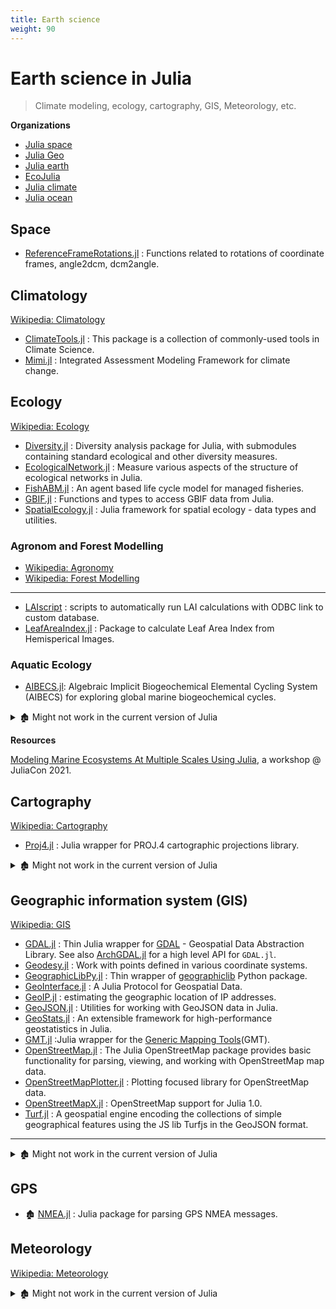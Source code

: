 ```yaml
---
title: Earth science
weight: 90
---
```


# Earth science in Julia

> Climate modeling, ecology, cartography, GIS, Meteorology, etc.

**Organizations**

- [Julia space](https://github.com/JuliaSpace)
- [Julia Geo](https://github.com/JuliaGeo)
- [Julia earth](https://github.com/JuliaEarth)
- [EcoJulia](https://ecojulia.org)
- [Julia climate](https://github.com/JuliaClimate)
- [Julia ocean](https://github.com/JuliaOcean)

## Space

- [ReferenceFrameRotations.jl](https://github.com/JuliaSpace/ReferenceFrameRotations.jl) : Functions related to rotations of coordinate frames, angle2dcm, dcm2angle.

## Climatology

[Wikipedia: Climatology](https://en.wikipedia.org/wiki/Category:Climatology)

- [ClimateTools.jl](https://github.com/Balinus/ClimateTools.jl) : This package is a collection of commonly-used tools in Climate Science.
- [Mimi.jl](https://github.com/anthofflab/Mimi.jl) : Integrated Assessment Modeling Framework for climate change.

## Ecology

[Wikipedia: Ecology](https://en.wikipedia.org/wiki/Category:Ecology)

- [Diversity.jl](https://github.com/richardreeve/Diversity.jl) : Diversity analysis package for Julia, with submodules containing standard ecological and other diversity measures.
- [EcologicalNetwork.jl](https://github.com/EcoJulia/EcologicalNetworks.jl) : Measure various aspects of the structure of ecological networks in Julia.
- [FishABM.jl](https://github.com/jangevaare/FishABM.jl) : An agent based life cycle model for managed fisheries.
- [GBIF.jl](https://github.com/EcoJulia/GBIF.jl) : Functions and types to access GBIF data from Julia.
- [SpatialEcology.jl](https://github.com/EcoJulia/SpatialEcology.jl) : Julia framework for spatial ecology - data types and utilities.

### Agronom and Forest Modelling

- [Wikipedia: Agronomy](https://en.wikipedia.org/wiki/Category:Agronomy)
- [Wikipedia: Forest Modelling](https://en.wikipedia.org/wiki/Category:Forest_modelling)

---

- [LAIscript](https://github.com/ETC-UA/LAIscript) : scripts to automatically run LAI calculations with ODBC link to custom database.
- [LeafAreaIndex.jl](https://github.com/ETC-UA/LeafAreaIndex.jl) : Package to calculate Leaf Area Index from Hemisperical Images.

### Aquatic Ecology

- [AIBECS.jl](https://github.com/JuliaOcean/AIBECS.jl): Algebraic Implicit Biogeochemical Elemental Cycling System (AIBECS) for exploring global marine biogeochemical cycles.

<details>

<summary>🏚️ Might not work in the current version of Julia</summary>

- 🏚️ [Iceberg.jl](https://github.com/njwilson23/Iceberg.jl) : Ice-seawater interface calculations using level set methods.

</details>

**Resources**

[Modeling Marine Ecosystems At Multiple Scales Using Julia](https://youtu.be/UCIRrXz2ZS0), a workshop @ JuliaCon 2021.

## Cartography

[Wikipedia: Cartography](https://en.wikipedia.org/wiki/Category:Cartography)

- [Proj4.jl](https://github.com/JuliaGeo/Proj4.jl) : Julia wrapper for PROJ.4 cartographic projections library.

<details>

<summary>🏚️ Might not work in the current version of Julia</summary>

- 🏚️ [PyProj.jl](https://github.com/kshramt/PyProj.jl) :  A Julia wrapper of PyProj, that performs cartographic transformations and geodetic computations.

</details>

## Geographic information system (GIS)

[Wikipedia: GIS](https://en.wikipedia.org/wiki/Geographic_information_system)

- [GDAL.jl](https://github.com/JuliaGeo/GDAL.jl) : Thin Julia wrapper for [GDAL](http://gdal.org/) - Geospatial Data Abstraction Library. See also [ArchGDAL.jl](https://github.com/yeesian/ArchGDAL.jl) for a high level API for `GDAL.jl`.
- [Geodesy.jl](https://github.com/JuliaGeo/Geodesy.jl) : Work with points defined in various coordinate systems.
- [GeographicLibPy.jl](https://github.com/kshramt/GeographicLibPy.jl) : Thin wrapper of [geographiclib](https://pypi.python.org/pypi/geographiclib) Python package.
- [GeoInterface.jl](https://github.com/JuliaGeo/GeoInterface.jl) : A Julia Protocol for Geospatial Data.
- [GeoIP.jl](https://github.com/JuliaWeb/GeoIP.jl) : estimating the geographic location of IP addresses.
- [GeoJSON.jl](https://github.com/JuliaGeo/GeoJSON.jl) : Utilities for working with GeoJSON data in Julia.
- [GeoStats.jl](https://github.com/JuliaEarth/GeoStats.jl) : An extensible framework for high-performance geostatistics in Julia.
- [GMT.jl](https://github.com/joa-quim/GMT.jl) :Julia wrapper for the [Generic Mapping Tools](https://github.com/GenericMappingTools/gmt)(GMT).
- [OpenStreetMap.jl](https://github.com/tedsteiner/OpenStreetMap.jl) : The Julia OpenStreetMap package provides basic functionality for parsing, viewing, and working with OpenStreetMap map data.
- [OpenStreetMapPlotter.jl](https://github.com/juliusgeo/OpenStreetMapPlotter.jl) : Plotting focused library for OpenStreetMap data.
- [OpenStreetMapX.jl](https://github.com/pszufe/OpenStreetMapX.jl) : OpenStreetMap support for Julia 1.0.
- [Turf.jl](https://github.com/philoez98/Turf.jl) : A geospatial engine encoding the collections of simple geographical features using the JS lib Turfjs in the GeoJSON format.

---

<details>

<summary>🏚️ Might not work in the current version of Julia</summary>

- 🏚️ [DtPlot.jl](https://github.com/dejakaymac/DtPlot.jl)
- 🏚️ [EarthSphere.jl](https://github.com/cuevasclemente/EarthSphere.jl) : A library for measuring approximate distance and location given latitudes and longitudes.
- 🏚️ [FlowNetworks.jl](https://github.com/scheidan/FlowNetworks.jl) : Types and function to represent hydrological flow networks.
- 🏚️ [GIS.jl](https://github.com/wkearn/GIS.jl) : A package for the visualization and manipulation of geographic data.
- 🏚️ [hillerislambers](https://github.com/wkearn/hillerislambers) : Julia implementation of the HilleRisLambers et al. 2001 model of arid vegetation dynamics.
- 🏚️ [Jultran.jl](https://github.com/jsbj/Jultran.jl) : Julia interface for the HITRAN database of spectral lines, based on Ray Pierrehumbert's PyTran.
- 🏚️ [OpenStreetMap.jl](https://github.com/tedsteiner/OpenStreetMap.jl) : Julia OpenStreetMap Package
- 🏚️ [OpenStreetMapParser.jl](https://github.com/yeesian/OpenStreetMapParser.jl) : This package provides basic functionality for parsing OpenStreetMap data in Julia.
- 🏚️ [Tyndall.jl](https://github.com/jsbj/Tyndall.jl) : Radiative transfer in Julia.
- 🏚️ [Watershed.jl](https://github.com/seung-lab/Watershed.jl) : Julia version of watershed.

</details>

## GPS

- 🏚️ [NMEA.jl](https://github.com/templarlabs/NMEA.jl) : Julia package for parsing GPS NMEA messages.

## Meteorology

[ Wikipedia: Meteorology](https://en.wikipedia.org/wiki/Meteorology)

<details>

<summary>🏚️ Might not work in the current version of Julia</summary>

- 🏚️ [CAIRS.jl](https://github.com/scheidan/CAIRS.jl) : Continous Assimilation of Integrating Rain Sensors.
- 🏚️ [Met_Plots_Models.jl](https://github.com/zhujinxuan/Met_Plots_Models.jl) : A simple wrapper of matlibplot for a meteorologist.
- 🏚️ [TTCal.jl](https://github.com/mweastwood/TTCal.jl) : A bandpass calibration routine developed for the [OVRO](https://en.wikipedia.org/wiki/Owens_Valley_Radio_Observatory) LWA.

</details>
